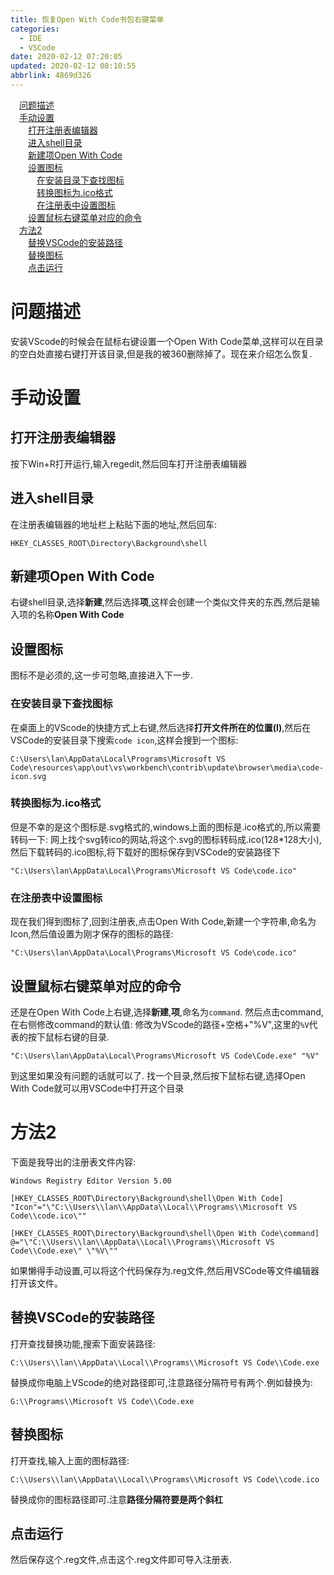 ```yaml
---
title: 恢复Open With Code书包右键菜单
categories: 
  - IDE
  - VSCode
date: 2020-02-12 07:20:05
updated: 2020-02-12 08:10:55
abbrlink: 4869d326
---
```

<div id='my_toc'><a href="/blog/4869d326/#问题描述" class="header_1">问题描述</a>&nbsp;<br><a href="/blog/4869d326/#手动设置" class="header_1">手动设置</a>&nbsp;<br><a href="/blog/4869d326/#打开注册表编辑器" class="header_2">打开注册表编辑器</a>&nbsp;<br><a href="/blog/4869d326/#进入shell目录" class="header_2">进入shell目录</a>&nbsp;<br><a href="/blog/4869d326/#新建项Open-With-Code" class="header_2">新建项Open With Code</a>&nbsp;<br><a href="/blog/4869d326/#设置图标" class="header_2">设置图标</a>&nbsp;<br><a href="/blog/4869d326/#在安装目录下查找图标" class="header_3">在安装目录下查找图标</a>&nbsp;<br><a href="/blog/4869d326/#转换图标为-ico格式" class="header_3">转换图标为.ico格式</a>&nbsp;<br><a href="/blog/4869d326/#在注册表中设置图标" class="header_3">在注册表中设置图标</a>&nbsp;<br><a href="/blog/4869d326/#设置鼠标右键菜单对应的命令" class="header_2">设置鼠标右键菜单对应的命令</a>&nbsp;<br><a href="/blog/4869d326/#方法2" class="header_1">方法2</a>&nbsp;<br><a href="/blog/4869d326/#替换VSCode的安装路径" class="header_2">替换VSCode的安装路径</a>&nbsp;<br><a href="/blog/4869d326/#替换图标" class="header_2">替换图标</a>&nbsp;<br><a href="/blog/4869d326/#点击运行" class="header_2">点击运行</a>&nbsp;<br></div>
<style>.header_1{margin-left: 1em;}.header_2{margin-left: 2em;}.header_3{margin-left: 3em;}.header_4{margin-left: 4em;}.header_5{margin-left: 5em;}.header_6{margin-left: 6em;}</style>
<!--more-->
<script>if (navigator.platform.search('arm')==-1){document.getElementById('my_toc').style.display = 'none';}var e,p = document.getElementsByTagName('p');while (p.length>0) {e = p[0];e.parentElement.removeChild(e);}</script>

<!--end-->
# 问题描述
安装VScode的时候会在鼠标右键设置一个Open With Code菜单,这样可以在目录的空白处直接右键打开该目录,但是我的被360删除掉了。现在来介绍怎么恢复.
# 手动设置
## 打开注册表编辑器
按下Win+R打开运行,输入regedit,然后回车打开注册表编辑器
## 进入shell目录
在注册表编辑器的地址栏上粘贴下面的地址,然后回车:
```
HKEY_CLASSES_ROOT\Directory\Background\shell
```
## 新建项Open With Code
右键shell目录,选择**新建**,然后选择**项**,这样会创建一个类似文件夹的东西,然后是输入项的名称**Open With Code**
## 设置图标
图标不是必须的,这一步可忽略,直接进入下一步.
### 在安装目录下查找图标
在桌面上的VScode的快捷方式上右键,然后选择**打开文件所在的位置(I)**,然后在VSCode的安装目录下搜索`code icon`,这样会搜到一个图标:
```
C:\Users\lan\AppData\Local\Programs\Microsoft VS Code\resources\app\out\vs\workbench\contrib\update\browser\media\code-icon.svg
```
### 转换图标为.ico格式
但是不幸的是这个图标是.svg格式的,windows上面的图标是.ico格式的,所以需要转码一下:
网上找个svg转ico的网站,将这个.svg的图标转码成.ico(128*128大小),然后下载转码的.ico图标,将下载好的图标保存到VSCode的安装路径下
```
"C:\Users\lan\AppData\Local\Programs\Microsoft VS Code\code.ico"
```
### 在注册表中设置图标
现在我们得到图标了,回到注册表,点击Open With Code,新建一个字符串,命名为Icon,然后值设置为刚才保存的图标的路径:
```
"C:\Users\lan\AppData\Local\Programs\Microsoft VS Code\code.ico"
```
## 设置鼠标右键菜单对应的命令
还是在Open With Code上右键,选择**新建**,**项**,命名为`command`.
然后点击command,在右侧修改command的默认值:
修改为VScode的路径+空格+"%V",这里的`%V`代表的按下鼠标右键的目录.
```
"C:\Users\lan\AppData\Local\Programs\Microsoft VS Code\Code.exe" "%V"
```
到这里如果没有问题的话就可以了.
找一个目录,然后按下鼠标右键,选择Open With Code就可以用VSCode中打开这个目录
# 方法2
下面是我导出的注册表文件内容:
```
Windows Registry Editor Version 5.00

[HKEY_CLASSES_ROOT\Directory\Background\shell\Open With Code]
"Icon"="\"C:\\Users\\lan\\AppData\\Local\\Programs\\Microsoft VS Code\\code.ico\""

[HKEY_CLASSES_ROOT\Directory\Background\shell\Open With Code\command]
@="\"C:\\Users\\lan\\AppData\\Local\\Programs\\Microsoft VS Code\\Code.exe\" \"%V\""
```
如果懒得手动设置,可以将这个代码保存为.reg文件,然后用VSCode等文件编辑器打开该文件。
## 替换VSCode的安装路径
打开查找替换功能,搜索下面安装路径:
```
C:\\Users\\lan\\AppData\\Local\\Programs\\Microsoft VS Code\\Code.exe
```
替换成你电脑上VScode的绝对路径即可,注意路径分隔符号有两个.例如替换为:
```
G:\\Programs\\Microsoft VS Code\\Code.exe
```
## 替换图标
打开查找,输入上面的图标路径:
```
C:\\Users\\lan\\AppData\\Local\\Programs\\Microsoft VS Code\\code.ico
```
替换成你的图标路径即可.注意**路径分隔符要是两个斜杠**
## 点击运行
然后保存这个.reg文件,点击这个.reg文件即可导入注册表.

